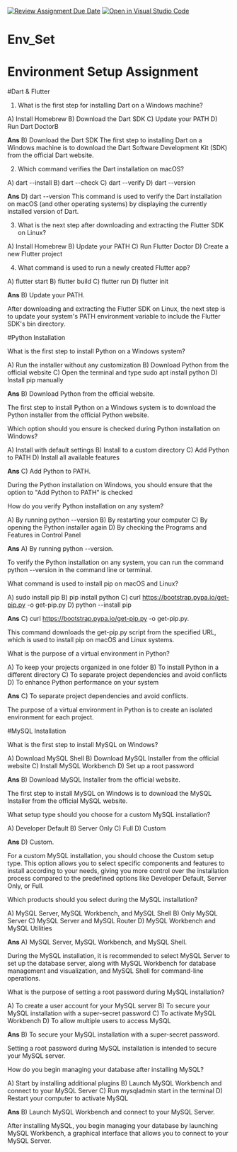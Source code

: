 [![Review Assignment Due Date](https://classroom.github.com/assets/deadline-readme-button-22041afd0340ce965d47ae6ef1cefeee28c7c493a6346c4f15d667ab976d596c.svg)](https://classroom.github.com/a/vnsr1XuU)
[![Open in Visual Studio Code](https://classroom.github.com/assets/open-in-vscode-2e0aaae1b6195c2367325f4f02e2d04e9abb55f0b24a779b69b11b9e10269abc.svg)](https://classroom.github.com/online_ide?assignment_repo_id=15622368&assignment_repo_type=AssignmentRepo)
# Env_Set

# Environment Setup Assignment

#Dart & Flutter

1. What is the first step for installing Dart on a Windows machine?

A) Install Homebrew
B) Download the Dart SDK
C) Update your PATH
D) Run Dart DoctorB


**Ans**
B) Download the Dart SDK 
The first step to installing Dart on a Windows machine is to download the Dart Software Development Kit (SDK) from the official Dart website.


2. Which command verifies the Dart installation on macOS?

A) dart --install
B) dart --check
C) dart --verify
D) dart --version

**Ans**
D) dart --version
This command is used to verify the Dart installation on macOS (and other operating systems) by displaying the currently installed version of Dart.


3. What is the next step after downloading and extracting the Flutter SDK on Linux?

A) Install Homebrew
B) Update your PATH
C) Run Flutter Doctor
D) Create a new Flutter project


4. What command is used to run a newly created Flutter app?

A) flutter start
B) flutter build
C) flutter run
D) flutter init

**Ans**
B) Update your PATH.

After downloading and extracting the Flutter SDK on Linux, the next step is to update your system's PATH environment variable to include the Flutter SDK's bin directory.


#Python Installation

What is the first step to install Python on a Windows system?

A) Run the installer without any customization
B) Download Python from the official website
C) Open the terminal and type sudo apt install python
D) Install pip manually

**Ans**
B) Download Python from the official website.

The first step to install Python on a Windows system is to download the Python installer from the official Python website.


Which option should you ensure is checked during Python installation on Windows?

A) Install with default settings
B) Install to a custom directory
C) Add Python to PATH
D) Install all available features

**Ans**
C) Add Python to PATH.

During the Python installation on Windows, you should ensure that the option to "Add Python to PATH" is checked


How do you verify Python installation on any system?

A) By running python --version
B) By restarting your computer
C) By opening the Python installer again
D) By checking the Programs and Features in Control Panel

**Ans**
A) By running python --version.

To verify the Python installation on any system, you can run the command python --version in the command line or terminal. 



What command is used to install pip on macOS and Linux?

A) sudo install pip
B) pip install python
C) curl https://bootstrap.pypa.io/get-pip.py -o get-pip.py
D) python --install pip

**Ans**
C) curl https://bootstrap.pypa.io/get-pip.py -o get-pip.py.

This command downloads the get-pip.py script from the specified URL, which is used to install pip on macOS and Linux systems. 


What is the purpose of a virtual environment in Python?

A) To keep your projects organized in one folder
B) To install Python in a different directory
C) To separate project dependencies and avoid conflicts
D) To enhance Python performance on your system

**Ans**
C) To separate project dependencies and avoid conflicts.

The purpose of a virtual environment in Python is to create an isolated environment for each project.



#MySQL Installation

What is the first step to install MySQL on Windows?

A) Download MySQL Shell
B) Download MySQL Installer from the official website
C) Install MySQL Workbench
D) Set up a root password

**Ans**
B) Download MySQL Installer from the official website.

The first step to install MySQL on Windows is to download the MySQL Installer from the official MySQL website.


What setup type should you choose for a custom MySQL installation?

A) Developer Default
B) Server Only
C) Full
D) Custom

**Ans**
D) Custom.

For a custom MySQL installation, you should choose the Custom setup type. This option allows you to select specific components and features to install according to your needs, giving you more control over the installation process compared to the predefined options like Developer Default, Server Only, or Full.



Which products should you select during the MySQL installation?

A) MySQL Server, MySQL Workbench, and MySQL Shell
B) Only MySQL Server
C) MySQL Server and MySQL Router
D) MySQL Workbench and MySQL Utilities

**Ans**
A) MySQL Server, MySQL Workbench, and MySQL Shell.

During the MySQL installation, it is recommended to select MySQL Server to set up the database server, along with MySQL Workbench for database management and visualization, and MySQL Shell for command-line operations. 



What is the purpose of setting a root password during MySQL installation?

A) To create a user account for your MySQL server
B) To secure your MySQL installation with a super-secret password
C) To activate MySQL Workbench
D) To allow multiple users to access MySQL

**Ans**
B) To secure your MySQL installation with a super-secret password.

Setting a root password during MySQL installation is intended to secure your MySQL server. 



How do you begin managing your database after installing MySQL?

A) Start by installing additional plugins
B) Launch MySQL Workbench and connect to your MySQL Server
C) Run mysqladmin start in the terminal
D) Restart your computer to activate MySQL

**Ans**
B) Launch MySQL Workbench and connect to your MySQL Server.

After installing MySQL, you begin managing your database by launching MySQL Workbench, a graphical interface that allows you to connect to your MySQL Server.

